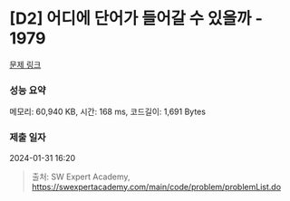 # [D2] 어디에 단어가 들어갈 수 있을까 - 1979 

[문제 링크](https://swexpertacademy.com/main/code/problem/problemDetail.do?contestProbId=AV5PuPq6AaQDFAUq) 

### 성능 요약

메모리: 60,940 KB, 시간: 168 ms, 코드길이: 1,691 Bytes

### 제출 일자

2024-01-31 16:20



> 출처: SW Expert Academy, https://swexpertacademy.com/main/code/problem/problemList.do